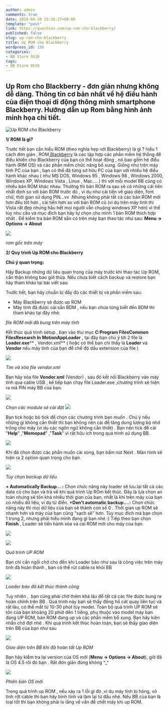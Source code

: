 ```yaml
---
author: admin
comments: true
date: 2010-04-20 15:20:27+00:00
template: "post"
link: https://quachson.com/up-rom-cho-blackberry/
published: false
slug: up-rom-cho-blackberry
title: Up ROM cho Blackberry
wordpress_id: 150
categories:
- BB Storm 9530
tags:
- BB Storm 9530
---
```


## Up Rom cho Blackberry - đơn giản nhưng không dễ dàng. Thông tin cơ  bản nhất về hệ điều hành của điện thoại di động thông minh  smartphone Blackberry. Hướng dẫn up Rom bằng hình ảnh minh họa chi  tiết.


![Up ROM cho Blackberry](http://www.vienthongnam.com/image/cache/blackberry-8820-01-35x35.jpg)

**1/ ROM là gì?**

Trước hết bạn cần hiểu ROM (theo nghĩa hẹp với Blackberry) là  gì ? hiểu 1 cách đơn giản , ROM[ Blackberry](http://www.vienthongnam.com/) là các tập hợp các phần mềm hệ  thống để điều khiển cho Blackberry của bạn có thể hoạt động ,  nó bao gồm hệ điều hành (RIM OS) và các phần mềm chức năng bổ  xung. Giống như trên máy tính PC của bạn , bạn có thể đã từng sở  hữu PC của bạn với nhiều hệ điều hành khác nhau ( như MS DOS,  Windows 95 , Windows 98 , Windows 2000, Windows XP, Windows Vista ,  Linux , Mac.... ) thì với mỗi model BB cũng có nhiều bản ROM khác  nhau. Thường thì bản ROM ra sau sẽ có những cải tiến nhất định  so với bản ROM trước đó , ví dụ như cải tiến về giao diện, font  chữ, thời gian sử dụng PIN...vv .Nhưng không phải tất cả các bản  ROM mới hơn đều tốt hơn , cải tiến hơn so với bản ROM cũ (ví  dụ trên máy tính thì Vista rất đẹp nhưng hầu hết mọi người vẫn  chuộng windows XP hơn) vì thế tùy nhu cầu và mục đích bạn hãy tự  chọn cho mình 1 bản ROM thích hợp nhất . Để kiểm tra bản ROM sẵn  có trên máy bạn thao tác như sau:
**Menu -> Options -> About**

![](http://www.vienthongnam.com/bb/images/show/uprom/uprom1.jpg)


_rom gốc trên máy_

**2/ Quy  trình Up ROM cho Blackberry**

**Chú ý quan trọng:**

Hãy Backup những dữ liệu quan trọng của máy trước khi thao tác Up  ROM, cẩn thận không bao giờ thừa. Nếu chưa biết cách backup và  restore bạn hãy tham khảo tại bài viết sau:

Trước hết, bạn hãy chuẩn bị đầy đủ các thiết bị và phần mềm  sau:
- Máy Blackberry sẽ được up ROM
- Máy tính đã được cài sẵn BDM , nếu bạn chưa từng biết đến BDM  thì tham khảo tại đây nhé:

_file ROM mới đã bung trên máy tính_

Kết thúc quá trình setup , bạn vào thư mục **C:Program FilesCommon FilesResearch In  MotionAppLoader** , tại đây bạn chú ý tới 2 file là  **Loader.exe**** ,  Vendor.xml** ( hoặc có thể bạn chỉ thấy là **Loader** và **Vendor** nếu máy  tính của bạn để chế độ dấu extension của file )

![](http://www.vienthongnam.com/bb/images/show/uprom/uprom3.jpg)

_Tìm và xóa file vendor.xml_

Bạn hãy xóa file **Vendor.xml** (Vendor) , sau đó kết nối Blackberry vào máy tính qua cable USB , kế  tiếp bạn chạy file Loader.exe ,chương trình sẽ hiện ra mã PIN máy  BB của bạn.

![](http://www.vienthongnam.com/bb/images/show/uprom/uprom4.jpg)

_Chọn các module sẽ cài đặt_
![](http://www.vienthongnam.com/bb/images/show/uprom/uprom5.jpg)



Bạn tick hoặc bỏ tick để chọn các chương trình bạn muốn . Chú ý  nếu những gì không cần thiết thì bạn không nên cài để tăng dung  lượng bộ nhớ trống cho máy (ví dụ các ngôn ngữ không cần thiết) .  Bạn nên tick để cài "**Help**"  ,"**Memopad**"  ,"**Task**" vì  rất hữu ích trong quá trình sử dụng BB.

![](http://www.vienthongnam.com/bb/images/show/uprom/uprom6.jpg)

Khi đã chon được các phần muốn cài xong, bạn bấm nút Next . Màn  hình sẽ hiện ra 2 option quan trọng cho bạn.

![](http://www.vienthongnam.com/bb/images/show/uprom/uprom7.jpg)

_Tùy chọn backup dữ liệu_

**+ Automatically Backup... :** Chọn chức năng này loader sẽ lưu lại tất cả các data cũ cho bạn  và trả về khi quá trình Up ROm kết thúc. Đây là lựa chọn an toàn  nhưng sẽ tốn khá nhiều thời gian của bạn, nhất là khi trên máy  của bạn có nhiều dữ liệu, ví dụ từ điển.
**+Don't automatic  backup....:** Chọn chức năng này thì mọi dữ liệu của  bạn sẽ thành con số 0 . Thời gian up ROM sẽ nhanh hơn và máy của  bạn cũng "sạch sẽ" hơn.
Tùy mục đích mà bạn chọn 1 trong 2, nhưng phải hiểu mình đang gì  bạn nhé :)
Tiếp theo bạn chọn **Finish** , Loader sẽ tiến hành xóa và cài ROM mới cho máy của bạn.

![](http://www.vienthongnam.com/bb/images/show/uprom/uprom8.jpg)


![](http://www.vienthongnam.com/bb/images/show/uprom/uprom9.jpg)

_Quá trình UP ROM_

Bạn chỉ cần ngồi chờ cho đến khi Loader báo như sau là công việc  trên máy tính đã hoàn thành , bạn có thể rút cable ra khỏi BB

![](http://www.vienthongnam.com/bb/images/show/uprom/uprom10.jpg)

_Loader báo đã kết thúc thành công_

Tuy nhiên ,  bạn cũng phải chờ thêm khá lâu để tất cả các file  được bung ra hoàn chỉnh trên BB . Quá trình này bạn sẽ thấy đồng  hồ cát quay liên tục và rất lâu, có thể mất từ 10-30 phút tùy  model.
Toàn bộ quá trình UP ROM sẽ tốn của bạn khoảng 20 phút đến 1  tiếng, phụ thuộc vào model máy bạn đang UP ROM, bản ROM đang up và  các phần mềm bổ xung. Bạn hãy kiên nhẫn chờ đợi nhé . Khi quá  trình kết thúc hoàn toàn, bạn sẽ thấy giao diện trên BB của bạn  như sau

![](http://www.vienthongnam.com/bb/images/show/uprom/uprom11.jpg)

_Giao diện trên BB khi đã hoàn tất Up ROM_

Bạn hãy kiểm tra lại version của OS mới (**Menu -> Options -> About**),  giờ đã là OS 4.5 rồi đó bạn . Rất đơn giản đúng không ^_^

![](http://www.vienthongnam.com/bb/images/show/uprom/uprom12.jpg)

_Phiên bản OS mới_

Trong quá trình up ROM , nếu xảy ra 1 lỗi gì đó ,ví dụ máy tính bị  hỏng, vô tình rớt cable thì bạn hãy bình tĩnh và làm lại từ đầu  nhé. Nếu BB của bạn là loại tốt thì bạn không phải lo lắng về  vần đề chết máy khi up ROM.
